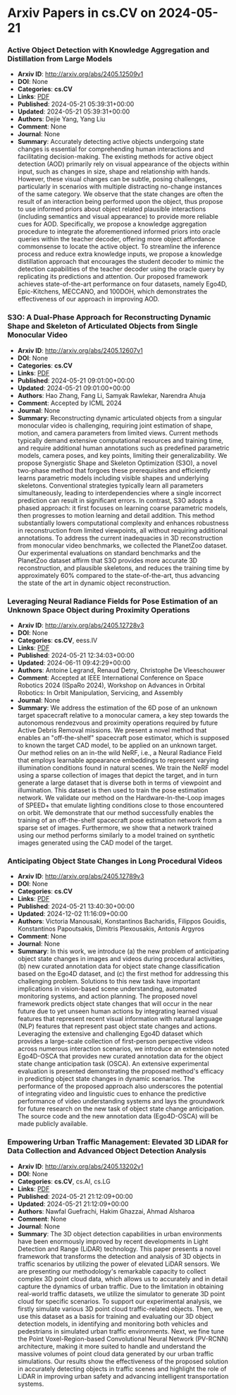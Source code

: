 # Arxiv Papers in cs.CV on 2024-05-21
### Active Object Detection with Knowledge Aggregation and Distillation from Large Models
- **Arxiv ID**: http://arxiv.org/abs/2405.12509v1
- **DOI**: None
- **Categories**: **cs.CV**
- **Links**: [PDF](http://arxiv.org/pdf/2405.12509v1)
- **Published**: 2024-05-21 05:39:31+00:00
- **Updated**: 2024-05-21 05:39:31+00:00
- **Authors**: Dejie Yang, Yang Liu
- **Comment**: None
- **Journal**: None
- **Summary**: Accurately detecting active objects undergoing state changes is essential for comprehending human interactions and facilitating decision-making. The existing methods for active object detection (AOD) primarily rely on visual appearance of the objects within input, such as changes in size, shape and relationship with hands. However, these visual changes can be subtle, posing challenges, particularly in scenarios with multiple distracting no-change instances of the same category. We observe that the state changes are often the result of an interaction being performed upon the object, thus propose to use informed priors about object related plausible interactions (including semantics and visual appearance) to provide more reliable cues for AOD. Specifically, we propose a knowledge aggregation procedure to integrate the aforementioned informed priors into oracle queries within the teacher decoder, offering more object affordance commonsense to locate the active object. To streamline the inference process and reduce extra knowledge inputs, we propose a knowledge distillation approach that encourages the student decoder to mimic the detection capabilities of the teacher decoder using the oracle query by replicating its predictions and attention. Our proposed framework achieves state-of-the-art performance on four datasets, namely Ego4D, Epic-Kitchens, MECCANO, and 100DOH, which demonstrates the effectiveness of our approach in improving AOD.



### S3O: A Dual-Phase Approach for Reconstructing Dynamic Shape and Skeleton of Articulated Objects from Single Monocular Video
- **Arxiv ID**: http://arxiv.org/abs/2405.12607v1
- **DOI**: None
- **Categories**: **cs.CV**
- **Links**: [PDF](http://arxiv.org/pdf/2405.12607v1)
- **Published**: 2024-05-21 09:01:00+00:00
- **Updated**: 2024-05-21 09:01:00+00:00
- **Authors**: Hao Zhang, Fang Li, Samyak Rawlekar, Narendra Ahuja
- **Comment**: Accepted by ICML 2024
- **Journal**: None
- **Summary**: Reconstructing dynamic articulated objects from a singular monocular video is challenging, requiring joint estimation of shape, motion, and camera parameters from limited views. Current methods typically demand extensive computational resources and training time, and require additional human annotations such as predefined parametric models, camera poses, and key points, limiting their generalizability. We propose Synergistic Shape and Skeleton Optimization (S3O), a novel two-phase method that forgoes these prerequisites and efficiently learns parametric models including visible shapes and underlying skeletons. Conventional strategies typically learn all parameters simultaneously, leading to interdependencies where a single incorrect prediction can result in significant errors. In contrast, S3O adopts a phased approach: it first focuses on learning coarse parametric models, then progresses to motion learning and detail addition. This method substantially lowers computational complexity and enhances robustness in reconstruction from limited viewpoints, all without requiring additional annotations. To address the current inadequacies in 3D reconstruction from monocular video benchmarks, we collected the PlanetZoo dataset. Our experimental evaluations on standard benchmarks and the PlanetZoo dataset affirm that S3O provides more accurate 3D reconstruction, and plausible skeletons, and reduces the training time by approximately 60% compared to the state-of-the-art, thus advancing the state of the art in dynamic object reconstruction.



### Leveraging Neural Radiance Fields for Pose Estimation of an Unknown Space Object during Proximity Operations
- **Arxiv ID**: http://arxiv.org/abs/2405.12728v3
- **DOI**: None
- **Categories**: **cs.CV**, eess.IV
- **Links**: [PDF](http://arxiv.org/pdf/2405.12728v3)
- **Published**: 2024-05-21 12:34:03+00:00
- **Updated**: 2024-06-11 09:42:29+00:00
- **Authors**: Antoine Legrand, Renaud Detry, Christophe De Vleeschouwer
- **Comment**: Accepted at IEEE International Conference on Space Robotics 2024
  (ISpaRo 2024), Workshop on Advances in Orbital Robotics: In Orbit
  Manipulation, Servicing, and Assembly
- **Journal**: None
- **Summary**: We address the estimation of the 6D pose of an unknown target spacecraft relative to a monocular camera, a key step towards the autonomous rendezvous and proximity operations required by future Active Debris Removal missions. We present a novel method that enables an "off-the-shelf" spacecraft pose estimator, which is supposed to known the target CAD model, to be applied on an unknown target. Our method relies on an in-the wild NeRF, i.e., a Neural Radiance Field that employs learnable appearance embeddings to represent varying illumination conditions found in natural scenes. We train the NeRF model using a sparse collection of images that depict the target, and in turn generate a large dataset that is diverse both in terms of viewpoint and illumination. This dataset is then used to train the pose estimation network. We validate our method on the Hardware-In-the-Loop images of SPEED+ that emulate lighting conditions close to those encountered on orbit. We demonstrate that our method successfully enables the training of an off-the-shelf spacecraft pose estimation network from a sparse set of images. Furthermore, we show that a network trained using our method performs similarly to a model trained on synthetic images generated using the CAD model of the target.



### Anticipating Object State Changes in Long Procedural Videos
- **Arxiv ID**: http://arxiv.org/abs/2405.12789v3
- **DOI**: None
- **Categories**: **cs.CV**
- **Links**: [PDF](http://arxiv.org/pdf/2405.12789v3)
- **Published**: 2024-05-21 13:40:30+00:00
- **Updated**: 2024-12-02 11:16:09+00:00
- **Authors**: Victoria Manousaki, Konstantinos Bacharidis, Filippos Gouidis, Konstantinos Papoutsakis, Dimitris Plexousakis, Antonis Argyros
- **Comment**: None
- **Journal**: None
- **Summary**: In this work, we introduce (a) the new problem of anticipating object state changes in images and videos during procedural activities, (b) new curated annotation data for object state change classification based on the Ego4D dataset, and (c) the first method for addressing this challenging problem. Solutions to this new task have important implications in vision-based scene understanding, automated monitoring systems, and action planning. The proposed novel framework predicts object state changes that will occur in the near future due to yet unseen human actions by integrating learned visual features that represent recent visual information with natural language (NLP) features that represent past object state changes and actions. Leveraging the extensive and challenging Ego4D dataset which provides a large-scale collection of first-person perspective videos across numerous interaction scenarios, we introduce an extension noted Ego4D-OSCA that provides new curated annotation data for the object state change anticipation task (OSCA). An extensive experimental evaluation is presented demonstrating the proposed method's efficacy in predicting object state changes in dynamic scenarios. The performance of the proposed approach also underscores the potential of integrating video and linguistic cues to enhance the predictive performance of video understanding systems and lays the groundwork for future research on the new task of object state change anticipation. The source code and the new annotation data (Ego4D-OSCA) will be made publicly available.



### Empowering Urban Traffic Management: Elevated 3D LiDAR for Data Collection and Advanced Object Detection Analysis
- **Arxiv ID**: http://arxiv.org/abs/2405.13202v1
- **DOI**: None
- **Categories**: **cs.CV**, cs.AI, cs.LG
- **Links**: [PDF](http://arxiv.org/pdf/2405.13202v1)
- **Published**: 2024-05-21 21:12:09+00:00
- **Updated**: 2024-05-21 21:12:09+00:00
- **Authors**: Nawfal Guefrachi, Hakim Ghazzai, Ahmad Alsharoa
- **Comment**: None
- **Journal**: None
- **Summary**: The 3D object detection capabilities in urban environments have been enormously improved by recent developments in Light Detection and Range (LiDAR) technology. This paper presents a novel framework that transforms the detection and analysis of 3D objects in traffic scenarios by utilizing the power of elevated LiDAR sensors. We are presenting our methodology's remarkable capacity to collect complex 3D point cloud data, which allows us to accurately and in detail capture the dynamics of urban traffic. Due to the limitation in obtaining real-world traffic datasets, we utilize the simulator to generate 3D point cloud for specific scenarios. To support our experimental analysis, we firstly simulate various 3D point cloud traffic-related objects. Then, we use this dataset as a basis for training and evaluating our 3D object detection models, in identifying and monitoring both vehicles and pedestrians in simulated urban traffic environments. Next, we fine tune the Point Voxel-Region-based Convolutional Neural Network (PV-RCNN) architecture, making it more suited to handle and understand the massive volumes of point cloud data generated by our urban traffic simulations. Our results show the effectiveness of the proposed solution in accurately detecting objects in traffic scenes and highlight the role of LiDAR in improving urban safety and advancing intelligent transportation systems.




